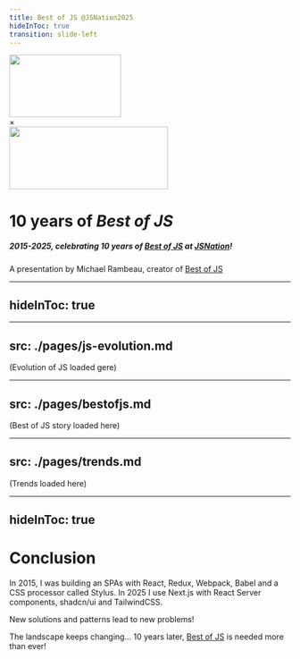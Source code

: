 ```yaml
---
title: Best of JS @JSNation2025
hideInToc: true
transition: slide-left
---
```


<div class="flex flex-col gap-8 items-center">

<div class="w-full flex justify-center">
  <div class="flex flex-row items-center gap-8">
      <img src="https://bestofjs.org/logo.png" height="112" width="200" class="bestofjs" />
      <div class="text-8xl">×</div>
      <img src="/img/jsnation.svg" height="112" width="400" class="jsnation" />
  </div>
</div>

# 10 years of _Best of JS_

##### 2015-2025, celebrating 10 years of [Best of JS](https://bestofjs.org/) at [JSNation](https://jsnation.com)!

A presentation by Michael Rambeau, creator of [Best of JS](https://bestofjs.org)

</div>

<style>
    img {
        height: inherit;
        display:block;
    }
    .bestofjs {
        width: 200px;
        height: 112px;

    }
    .jsnation {
      width: 284.44px;
      height: 112px;
      /* position: relative; */
      /* left: -4rem; */
    }
</style>

---
hideInToc: true
---

<Toc text-sm minDepth="1" maxDepth="2" />

---
src: ./pages/js-evolution.md
---

(Evolution of JS loaded gere)

---
src: ./pages/bestofjs.md
---

(Best of JS story loaded here)

---
src: ./pages/trends.md
---

(Trends loaded here)

---
hideInToc: true
---

# Conclusion

In 2015, I was building an SPAs with React, Redux, Webpack, Babel and a CSS processor called Stylus.
In 2025 I use Next.js with React Server components, shadcn/ui and TailwindCSS.

New solutions and patterns lead to new problems!

The landscape keeps changing... 10 years later, [Best of JS](https://bestofjs.org) is needed more than ever!
